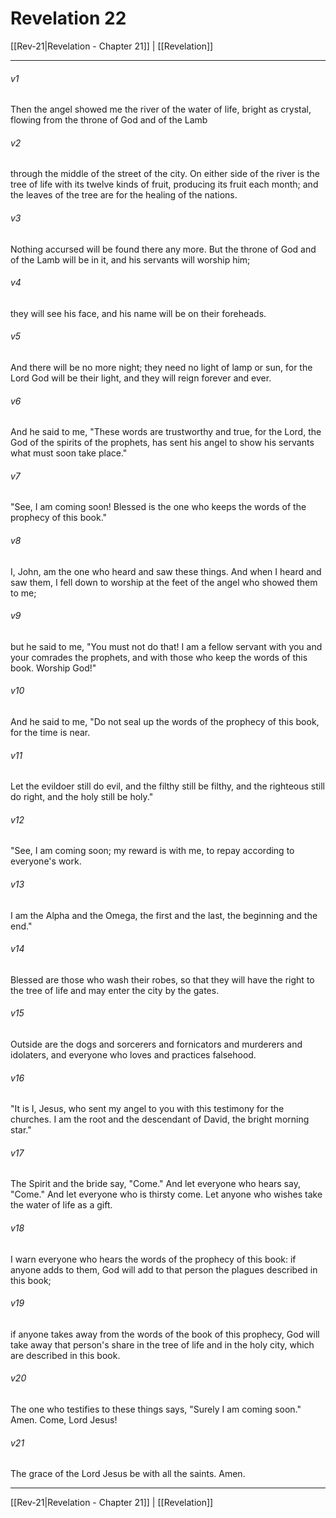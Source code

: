 # Revelation 22

[[Rev-21|Revelation - Chapter 21]] | [[Revelation]]
***

###### v1
Then the angel showed me the river of the water of life, bright as crystal, flowing from the throne of God and of the Lamb
###### v2
through the middle of the street of the city. On either side of the river is the tree of life with its twelve kinds of fruit, producing its fruit each month; and the leaves of the tree are for the healing of the nations.
###### v3
Nothing accursed will be found there any more. But the throne of God and of the Lamb will be in it, and his servants will worship him;
###### v4
they will see his face, and his name will be on their foreheads.
###### v5
And there will be no more night; they need no light of lamp or sun, for the Lord God will be their light, and they will reign forever and ever.
###### v6
And he said to me, "These words are trustworthy and true, for the Lord, the God of the spirits of the prophets, has sent his angel to show his servants what must soon take place."
###### v7
"See, I am coming soon! Blessed is the one who keeps the words of the prophecy of this book."
###### v8
I, John, am the one who heard and saw these things. And when I heard and saw them, I fell down to worship at the feet of the angel who showed them to me;
###### v9
but he said to me, "You must not do that! I am a fellow servant with you and your comrades the prophets, and with those who keep the words of this book. Worship God!"
###### v10
And he said to me, "Do not seal up the words of the prophecy of this book, for the time is near.
###### v11
Let the evildoer still do evil, and the filthy still be filthy, and the righteous still do right, and the holy still be holy."
###### v12
"See, I am coming soon; my reward is with me, to repay according to everyone's work.
###### v13
I am the Alpha and the Omega, the first and the last, the beginning and the end."
###### v14
Blessed are those who wash their robes, so that they will have the right to the tree of life and may enter the city by the gates.
###### v15
Outside are the dogs and sorcerers and fornicators and murderers and idolaters, and everyone who loves and practices falsehood.
###### v16
"It is I, Jesus, who sent my angel to you with this testimony for the churches. I am the root and the descendant of David, the bright morning star."
###### v17
The Spirit and the bride say, "Come." And let everyone who hears say, "Come." And let everyone who is thirsty come. Let anyone who wishes take the water of life as a gift.
###### v18
I warn everyone who hears the words of the prophecy of this book: if anyone adds to them, God will add to that person the plagues described in this book;
###### v19
if anyone takes away from the words of the book of this prophecy, God will take away that person's share in the tree of life and in the holy city, which are described in this book.
###### v20
The one who testifies to these things says, "Surely I am coming soon." Amen. Come, Lord Jesus!
###### v21
The grace of the Lord Jesus be with all the saints. Amen.

***

[[Rev-21|Revelation - Chapter 21]] | [[Revelation]]
